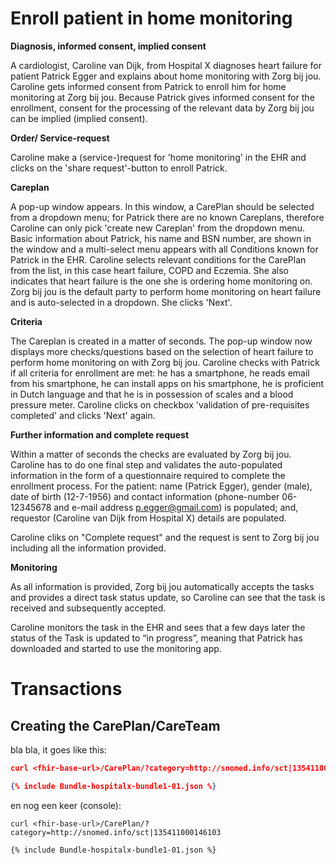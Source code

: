 # Enroll patient in home monitoring

<b>Diagnosis, informed consent, implied consent</b>

A cardiologist, Caroline van Dijk, from Hospital X diagnoses heart failure for patient Patrick Egger and explains about home monitoring with Zorg bij jou. Caroline gets informed consent from Patrick to enroll him for home monitoring at Zorg bij jou. Because Patrick gives informed consent for the enrollment, consent for the processing of the relevant data by Zorg bij jou can be implied (implied consent).

<b>Order/ Service-request</b>

Caroline make a (service-)request for 'home monitoring' in the EHR and clicks on the 'share request'-button to enroll Patrick. 

<b>Careplan</b>

A pop-up window appears. In this window, a CarePlan should be selected from a dropdown menu; for Patrick there are no known Careplans, therefore Caroline can only pick 'create new Careplan' from the dropdown menu. Basic information about Patrick, his name and BSN number, are shown in the window and a multi-select menu appears with all Conditions known for Patrick in the EHR. Caroline selects relevant conditions for the CarePlan from the list, in this case heart failure, COPD and Eczemia. She also indicates that heart failure is the one she is ordering home monitoring on. Zorg bij jou is the default party to perform home monitoring on heart failure and is auto-selected in a dropdown. She clicks 'Next'. 

<b>Criteria</b>

The Careplan is created in a matter of seconds. The pop-up window now displays more checks/questions based on the selection of heart failure to perform home monitoring on with Zorg bij jou. Caroline checks with Patrick if all criteria for enrollment are met: he has a smartphone, he reads email from his smartphone, he can install apps on his smartphone, he is proficient in Dutch language and that he is in possession of scales and a blood pressure meter. Caroline clicks on checkbox 'validation of pre-requisites completed' and clicks 'Next' again. 

<b>Further information and complete request</b>

Within a matter of seconds the checks are evaluated by Zorg bij jou. Caroline has to do one final step and validates the auto-populated information in the form of a questionnaire required to complete the enrollment process. For the patient: name (Patrick Egger), gender (male), date of birth (12-7-1956) and contact information (phone-number 06-12345678 and e-mail address p.egger@gmail.com) is populated; and, requestor (Caroline van Dijk from Hospital X) details are populated. 

Caroline cliks on "Complete request" and the request is sent to Zorg bij jou including all the information provided. 

<b>Monitoring</b>

As all information is provided, Zorg bij jou automatically accepts the tasks and provides a direct task status update, so Caroline can see that the task is received and subsequently accepted. 

Caroline monitors the task in the EHR and sees that a few days later the status of the Task is updated to “in progress”, meaning that Patrick has downloaded and started to use the monitoring app.


# Transactions

## Creating the CarePlan/CareTeam

bla bla, it goes like this:

```json
curl <fhir-base-url>/CarePlan/?category=http://snomed.info/sct|135411000146103

{% include Bundle-hospitalx-bundle1-01.json %}

```


en nog een keer (console):

```console
curl <fhir-base-url>/CarePlan/?category=http://snomed.info/sct|135411000146103

{% include Bundle-hospitalx-bundle1-01.json %}

```